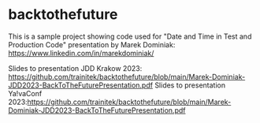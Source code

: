 # backtothefuture
This is a sample project showing code used for "Date and Time in Test and Production Code" presentation by Marek Dominiak: https://www.linkedin.com/in/marekdominiak/

Slides to presentation JDD Krakow 2023: https://github.com/trainitek/backtothefuture/blob/main/Marek-Dominiak-JDD2023-BackToTheFuturePresentation.pdf
Slides to presentation Ya!vaConf 2023:https://github.com/trainitek/backtothefuture/blob/main/Marek-Dominiak-JDD2023-BackToTheFuturePresentation.pdf
